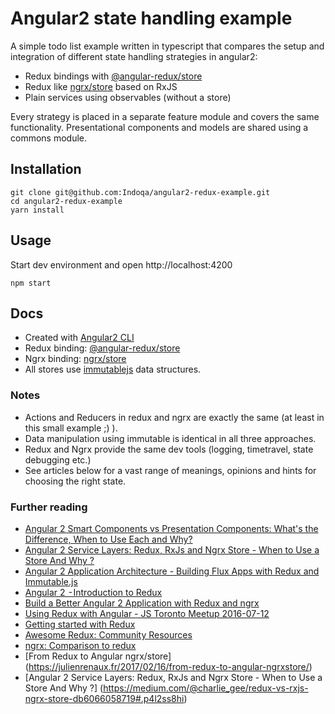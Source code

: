 # Angular2 state handling example 
A simple todo list example written in typescript that compares the setup and integration of different state handling strategies in angular2:

  * Redux bindings with [@angular-redux/store](https://github.com/angular-redux/store)
  * Redux like [ngrx/store](https://github.com/angular-redux/store) based on RxJS 
  * Plain services using observables (without a store)
  
Every strategy is placed in a separate feature module and covers the same functionality. Presentational components and models are shared using a commons module.
  
## Installation
```
git clone git@github.com:Indoqa/angular2-redux-example.git
cd angular2-redux-example
yarn install
```

## Usage
Start dev environment and open http://localhost:4200
```
npm start
```

## Docs

  * Created with [Angular2 CLI](https://angular.io/docs/ts/latest/cli-quickstart.html)
  * Redux binding: [@angular-redux/store](https://github.com/angular-redux/store) 
  * Ngrx binding: [ngrx/store](https://github.com/ngrx/store)
  * All stores use [immutablejs](https://facebook.github.io/immutable-js/) data structures.
  
### Notes  
  * Actions and Reducers in redux and ngrx are exactly the same (at least in this small example ;) ).
  * Data manipulation using immutable is identical in all three approaches. 
  * Redux and Ngrx provide the same dev tools (logging, timetravel, state debugging etc.)
  * See articles below for a vast range of meanings, opinions and hints for choosing the right state.
  
### Further reading
  * [Angular 2 Smart Components vs Presentation Components: What's the Difference, When to Use Each and Why?](http://blog.angular-university.io/angular-2-smart-components-vs-presentation-components-whats-the-difference-when-to-use-each-and-why/)
  * [Angular 2 Service Layers: Redux, RxJs and Ngrx Store - When to Use a Store And Why ?](http://blog.angular-university.io/angular-2-redux-ngrx-rxjs/)
  * [Angular 2 Application Architecture - Building Flux Apps with Redux and Immutable.js](http://blog.angular-university.io/angular-2-application-architecture-building-flux-like-apps-using-redux-and-immutable-js-js/)
  * [Angular 2  - Introduction to Redux](https://medium.com/google-developer-experts/angular-2-introduction-to-redux-1cf18af27e6e)
  * [Build a Better Angular 2 Application with Redux and ngrx](http://onehungrymind.com/build-better-angular-2-application-redux-ngrx/)
  * [Using Redux with Angular - JS Toronto Meetup 2016-07-12](https://www.youtube.com/watch?v=s4xr2avwv3s)
  * [Getting started with Redux](https://egghead.io/courses/getting-started-with-redux)
  * [Awesome Redux: Community Resources](https://github.com/xgrommx/awesome-redux)
  * [ngrx: Comparison to redux](https://github.com/ngrx/store/issues/16)
  * [From Redux to Angular ngrx/store] (https://julienrenaux.fr/2017/02/16/from-redux-to-angular-ngrxstore/)
  * [Angular 2 Service Layers: Redux, RxJs and Ngrx Store - When to Use a Store And Why ?] (https://medium.com/@charlie_gee/redux-vs-rxjs-ngrx-store-db6066058719#.p4l2ss8hi)
  

